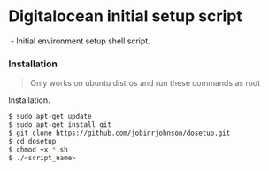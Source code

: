 # Digitalocean initial setup script

  - Initial environment setup shell script.

### Installation

> Only works on ubuntu distros and run these commands as root

Installation.

```sh
$ sudo apt-get update
$ sudo apt-get install git
$ git clone https://github.com/jobinrjohnson/dosetup.git
$ cd dosetup
$ chmod +x *.sh
$ ./<script_name>
```
